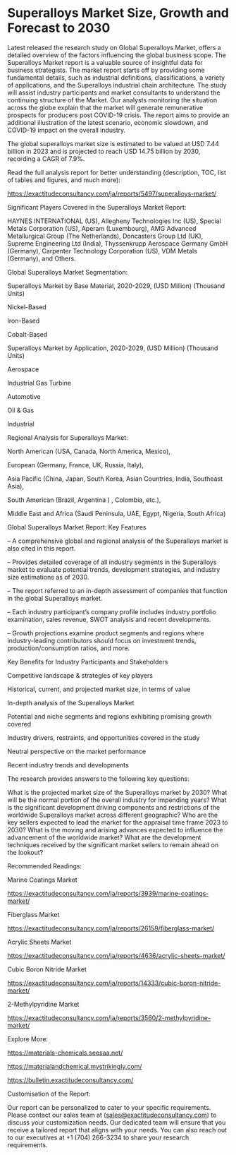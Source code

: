 # Superalloys Market Size, Growth and Forecast to 2030

Latest released the research study on Global Superalloys Market, offers a detailed overview of the factors influencing the global business scope. The Superalloys Market report is a valuable source of insightful data for business strategists. The market report starts off by providing some fundamental details, such as industrial definitions, classifications, a variety of applications, and the Superalloys industrial chain architecture. The study will assist industry participants and market consultants to understand the continuing structure of the Market. Our analysts monitoring the situation across the globe explain that the market will generate remunerative prospects for producers post COVID-19 crisis. The report aims to provide an additional illustration of the latest scenario, economic slowdown, and COVID-19 impact on the overall industry.

The global superalloys market size is estimated to be valued at USD 7.44 billion in 2023 and is projected to reach USD 14.75 billion by 2030, recording a CAGR of 7.9%.

Read the full analysis report for better understanding (description, TOC, list of tables and figures, and much more):

https://exactitudeconsultancy.com/ja/reports/5497/superalloys-market/

Significant Players Covered in the Superalloys Market Report:

HAYNES INTERNATIONAL (US), Allegheny Technologies Inc (US), Special Metals Corporation (US), Aperam (Luxembourg), AMG Advanced Metallurgical Group (The Netherlands), Doncasters Group Ltd (UK), Supreme Engineering Ltd (India), Thyssenkrupp Aerospace Germany GmbH (Germany), Carpenter Technology Corporation (US), VDM Metals (Germany), and Others.

Global Superalloys Market Segmentation:

Superalloys Market by Base Material, 2020-2029, (USD Million) (Thousand Units)

Nickel-Based

Iron-Based

Cobalt-Based

Superalloys Market by Application, 2020-2029, (USD Million) (Thousand Units)

Aerospace

Industrial Gas Turbine

Automotive

Oil & Gas

Industrial

Regional Analysis for Superalloys Market:

North American (USA, Canada, North America, Mexico),

European (Germany, France, UK, Russia, Italy),

Asia Pacific (China, Japan, South Korea, Asian Countries, India, Southeast Asia),

South American (Brazil, Argentina ) , Colombia, etc.),

Middle East and Africa (Saudi Peninsula, UAE, Egypt, Nigeria, South Africa)

Global Superalloys Market Report: Key Features

– A comprehensive global and regional analysis of the Superalloys market is also cited in this report.

– Provides detailed coverage of all industry segments in the Superalloys market to evaluate potential trends, development strategies, and industry size estimations as of 2030.

– The report referred to an in-depth assessment of companies that function in the global Superalloys market.

– Each industry participant’s company profile includes industry portfolio examination, sales revenue, SWOT analysis and recent developments.

– Growth projections examine product segments and regions where industry-leading contributors should focus on investment trends, production/consumption ratios, and more.

Key Benefits for Industry Participants and Stakeholders

Competitive landscape & strategies of key players

Historical, current, and projected market size, in terms of value

In-depth analysis of the Superalloys Market

Potential and niche segments and regions exhibiting promising growth covered

Industry drivers, restraints, and opportunities covered in the study

Neutral perspective on the market performance

Recent industry trends and developments

The research provides answers to the following key questions:

What is the projected market size of the Superalloys market by 2030?
What will be the normal portion of the overall industry for impending years?
What is the significant development driving components and restrictions of the worldwide Superalloys market across different geographic?
Who are the key sellers expected to lead the market for the appraisal time frame 2023 to 2030?
What is the moving and arising advances expected to influence the advancement of the worldwide market?
What are the development techniques received by the significant market sellers to remain ahead on the lookout?

Recommended Readings:

Marine Coatings Market

https://exactitudeconsultancy.com/ja/reports/3939/marine-coatings-market/

Fiberglass Market

https://exactitudeconsultancy.com/ja/reports/26159/fiberglass-market/

Acrylic Sheets Market

https://exactitudeconsultancy.com/ja/reports/4636/acrylic-sheets-market/

Cubic Boron Nitride Market

https://exactitudeconsultancy.com/ja/reports/14333/cubic-boron-nitride-market/

2-Methylpyridine Market

https://exactitudeconsultancy.com/ja/reports/3560/2-methylpyridine-market/

Explore More:

https://materials-chemicals.seesaa.net/

https://materialandchemical.mystrikingly.com/

https://bulletin.exactitudeconsultancy.com/

Customisation of the Report:

Our report can be personalized to cater to your specific requirements. Please contact our sales team at (sales@exactitudeconsultancy.com) to discuss your customization needs. Our dedicated team will ensure that you receive a tailored report that aligns with your needs. You can also reach out to our executives at +1 (704) 266-3234 to share your research requirements.
